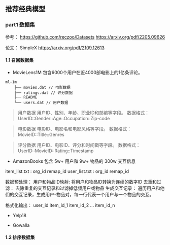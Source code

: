 ## 推荐经典模型


### part1 数据集

参考： https://github.com/reczoo/Datasets https://arxiv.org/pdf/2205.09626

论文： SimpleX https://arxiv.org/pdf/2109.12613

#### 1.1 召回数据集

* MovieLens1M
包含6000个用户在近4000部电影上的1亿条评论。

```
ml-1m
    ├── movies.dat // 电影数据
    ├── ratings.dat // 评分数据
    ├── README
    └── users.dat // 用户数据
```
> 用户数据
用户ID、性别、年龄、职业ID和邮编等字段。
数据格式：UserID::Gender::Age::Occupation::Zip-code

> 电影数据
电影ID、电影名和电影风格等字段。
数据格式：MovieID::Title::Genres

> 评分数据
用户ID、电影ID、评分和时间戳等字段。
数据格式：UserID::MovieID::Rating::Timestamp

* AmazonBooks
包含 5w+ 用户和 9w+ 物品的 300w 交互信息

item_list.txt : org_id remap_id
user_list.txt : org_id remap_id

数据预处理：
用户和物品ID映射: 将用户和物品ID转换为连续的数字ID
去重和过滤： 去除重复的交互记录和过滤掉低频用户或物品
生成交互记录： 遍历用户和他们的交互记录，生成用户-物品对，每一行代表一个用户与一个物品的交互。

格式化输出： user_id item_id_1 item_id_2 ... item_id_n


* Yelp18

* Gowalla



#### 1.2  排序数据集